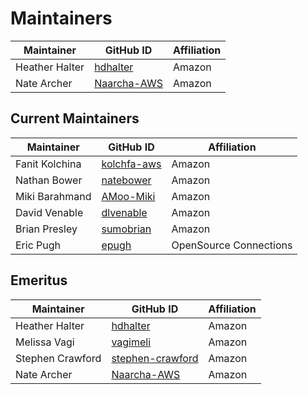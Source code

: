 # Maintainers

| Maintainer               | GitHub ID                                         | Affiliation |
| ------------------------ | ------------------------------------------------- | ----------- |
| Heather Halter           | [hdhalter](https://github.com/hdhalter)           | Amazon      |
| Nate Archer              | [Naarcha-AWS](https://github.com/Naarcha-AWS)     | Amazon      |

## Current Maintainers

| Maintainer       | GitHub ID                                       | Affiliation |
| ---------------- | ----------------------------------------------- | ----------- |
| Fanit Kolchina   | [kolchfa-aws](https://github.com/kolchfa-aws)   | Amazon      |
| Nathan Bower     | [natebower](https://github.com/natebower)       | Amazon      |
| Miki Barahmand   | [AMoo-Miki](https://github.com/AMoo-Miki)       | Amazon      |
| David Venable    | [dlvenable](https://github.com/dlvenable)       | Amazon      | 
| Brian Presley    | [sumobrian](https://github.com/sumobrian/)      | Amazon      |
| Eric Pugh        | [epugh](https://github.com/epugh)               | OpenSource Connections  | 

## Emeritus

| Maintainer       | GitHub ID                                               | Affiliation |
| ---------------- | ------------------------------------------------------- | ----------- |
| Heather Halter   | [hdhalter](https://github.com/hdhalter)                 | Amazon      |
| Melissa Vagi     | [vagimeli](https://github.com/vagimeli)                 | Amazon      |
| Stephen Crawford | [stephen-crawford](https://github.com/stephen-crawford) | Amazon      |
| Nate Archer      | [Naarcha-AWS](https://github.com/Naarcha-AWS)           | Amazon      |
